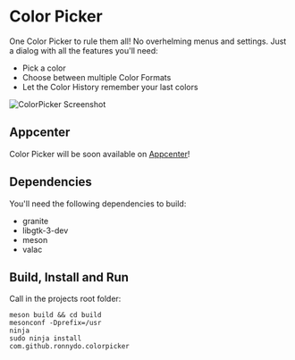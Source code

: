 # Color Picker

One Color Picker to rule them all! No overhelming menus and settings. Just a dialog with all the features you'll need:
* Pick a color
* Choose between multiple Color Formats
* Let the Color History remember your last colors

![ColorPicker Screenshot](https://raw.github.com/ronnydo/colorpicker/master/data/screenshot.png)

## Appcenter
Color Picker will be soon available on [Appcenter](https://github.com/elementary/appcenter)!

## Dependencies
You'll need the following dependencies to build:
* granite
* libgtk-3-dev
* meson
* valac

## Build, Install and Run
Call in the projects root folder:

    meson build && cd build
    mesonconf -Dprefix=/usr
    ninja
    sudo ninja install
    com.github.ronnydo.colorpicker

